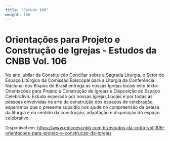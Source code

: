 ```yaml
---
title: "Estudo 106"
weight: 106
---
```

# Orientações para Projeto e Construção de Igrejas - Estudos da CNBB Vol. 106

No ano jubilar da Constituição Conciliar sobre a Sagrada Liturgia, o Setor do Espaço Litúrgico da Comissão Episcopal para a Liturgia da Conferência Nacional dos Bispos do Brasil entrega às nossas Igrejas locais este texto: Orientações para Projeto e Construção de Igrejas e Disposição do Espaço Celebrativo. Estudo esperado por nossas Igrejas Locais e por todas as pessoas envolvidas na arte da construção dos espaços de celebração, esperamos que o presente subsídio nos ajude na compreensão da beleza da liturgia e no sentido da construção, adaptação e disposição do espaço celebrativo.

Disponível em: https://www.edicoescnbb.com.br/estudos-da-cnbb-vol-106-orientacoes-para-projeto-e-construcao-de-igrejas
